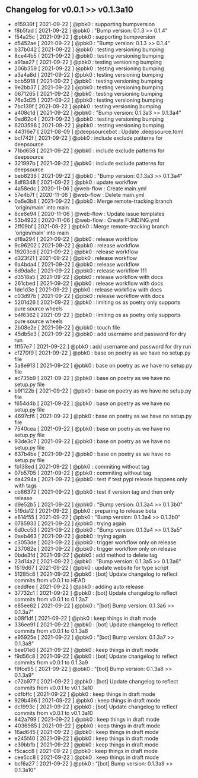 ## Changelog for v0.0.1 >> v0.1.3a10

+ d15936f [ 2021-09-22 ] @pbk0 : supporting bumpversion
+ f8b5fad [ 2021-09-22 ] @pbk0 : "Bump version: 0.1.3 >> 0.1.4"
+ f54a25c [ 2021-09-22 ] @pbk0 : supporting bumpversion
+ d5452ae [ 2021-09-22 ] @pbk0 : "Bump version: 0.1.3 >> 0.1.4"
+ b37b042 [ 2021-09-22 ] @pbk0 : testing versioning bumping
+ 8ce44b5 [ 2021-09-22 ] @pbk0 : testing versioning bumping
+ a91aa27 [ 2021-09-22 ] @pbk0 : testing versioning bumping
+ 206b359 [ 2021-09-22 ] @pbk0 : testing versioning bumping
+ a3a4a8d [ 2021-09-22 ] @pbk0 : testing versioning bumping
+ bcb5918 [ 2021-09-22 ] @pbk0 : testing versioning bumping
+ 9e2bb37 [ 2021-09-22 ] @pbk0 : testing versioning bumping
+ 0671265 [ 2021-09-22 ] @pbk0 : testing versioning bumping
+ 76e3d25 [ 2021-09-22 ] @pbk0 : testing versioning bumping
+ 7bc139f [ 2021-09-22 ] @pbk0 : testing versioning bumping
+ a408c1d [ 2021-09-22 ] @pbk0 : "Bump version: 0.1.3a3 >> 0.1.3a4"
+ 0ed62c4 [ 2021-09-22 ] @pbk0 : testing versioning bumping
+ 6203598 [ 2021-09-22 ] @pbk0 : testing versioning bumping
+ 44316e7 [ 2021-08-09 ] @deepsourcebot : Update .deepsource.toml
+ bcf742f [ 2021-09-22 ] @pbk0 : include exclude patterns for deepsource
+ 71bd658 [ 2021-09-22 ] @pbk0 : include exclude patterns for deepsource
+ 321997b [ 2021-09-22 ] @pbk0 : include exclude patterns for deepsource
+ beb8236 [ 2021-09-22 ] @pbk0 : "Bump version: 0.1.3a3 >> 0.1.3a4"
+ 8df8348 [ 2021-09-22 ] @pbk0 : update workflow
+ 4a58edc [ 2020-11-06 ] @web-flow : Create main.yml
+ 57e4b7f [ 2020-11-06 ] @web-flow : Delete main.yml
+ 0a6e3b8 [ 2021-09-22 ] @pbk0 : Merge remote-tracking branch 'origin/main' into main
+ 8ce6e94 [ 2020-11-06 ] @web-flow : Update issue templates
+ 53b4922 [ 2020-11-06 ] @web-flow : Create FUNDING.yml
+ 2ff09bf [ 2021-09-22 ] @pbk0 : Merge remote-tracking branch 'origin/main' into main
+ df8a294 [ 2021-09-22 ] @pbk0 : release workflow
+ 9c96202 [ 2021-09-22 ] @pbk0 : release workflow
+ 19203cd [ 2021-09-22 ] @pbk0 : release workflow
+ d323f21 [ 2021-09-22 ] @pbk0 : release workflow
+ 6a4bda4 [ 2021-09-22 ] @pbk0 : release workflow
+ 6d9da8c [ 2021-09-22 ] @pbk0 : release workflow 111
+ d3518a5 [ 2021-09-22 ] @pbk0 : release workflow with docs
+ 261cbed [ 2021-09-22 ] @pbk0 : release workflow with docs
+ 1de1d3e [ 2021-09-22 ] @pbk0 : release workflow with docs
+ c03d97b [ 2021-09-22 ] @pbk0 : release workflow with docs
+ 5201d26 [ 2021-09-22 ] @pbk0 : limiting os as poetry only supports pure source wheels
+ b4f6362 [ 2021-09-22 ] @pbk0 : limiting os as poetry only supports pure source wheels
+ 2b08e2e [ 2021-09-22 ] @pbk0 : touch file
+ 45db5e3 [ 2021-09-22 ] @pbk0 : add username and password for dry run
+ 1ff57e7 [ 2021-09-22 ] @pbk0 : add username and password for dry run
+ cf270f9 [ 2021-09-22 ] @pbk0 : base on poetry as we have no setup.py file
+ 5a8e913 [ 2021-09-22 ] @pbk0 : base on poetry as we have no setup.py file
+ ac735b9 [ 2021-09-22 ] @pbk0 : base on poetry as we have no setup.py file
+ b9f122b [ 2021-09-22 ] @pbk0 : base on poetry as we have no setup.py file
+ f654d4b [ 2021-09-22 ] @pbk0 : base on poetry as we have no setup.py file
+ 4697cf6 [ 2021-09-22 ] @pbk0 : base on poetry as we have no setup.py file
+ 7540cea [ 2021-09-22 ] @pbk0 : base on poetry as we have no setup.py file
+ 93de3c7 [ 2021-09-22 ] @pbk0 : base on poetry as we have no setup.py file
+ 637b4be [ 2021-09-22 ] @pbk0 : base on poetry as we have no setup.py file
+ fb138ed [ 2021-09-22 ] @pbk0 : commiting without tag
+ 07b5705 [ 2021-09-22 ] @pbk0 : commiting without tag
+ da4294a [ 2021-09-22 ] @pbk0 : test if test pypi release happens only with tags
+ cb66372 [ 2021-09-22 ] @pbk0 : test if version tag and then only release
+ d9e52b5 [ 2021-09-22 ] @pbk0 : "Bump version: 0.1.3a4 >> 0.1.3b0"
+ 519da12 [ 2021-09-22 ] @pbk0 : preparing to release beta
+ e614f55 [ 2021-09-22 ] @pbk0 : "Bump version: 0.1.3a4 >> 0.1.3b0"
+ 0785933 [ 2021-09-22 ] @pbk0 : trying again
+ 6d0cc53 [ 2021-09-22 ] @pbk0 : "Bump version: 0.1.3a4 >> 0.1.3a5"
+ 0aeb463 [ 2021-09-22 ] @pbk0 : trying again
+ c3053de [ 2021-09-22 ] @pbk0 : trigger workflow only on release
+ 237082e [ 2021-09-22 ] @pbk0 : trigger workflow only on release
+ 0bde3fd [ 2021-09-22 ] @pbk0 : add method to delete tag
+ 23d14a2 [ 2021-09-22 ] @pbk0 : "Bump version: 0.1.3a5 >> 0.1.3a6"
+ 1519d67 [ 2021-09-22 ] @pbk0 : update website for type script
+ 51285c8 [ 2021-09-22 ] @pbk0 : [bot] Update changelog to reflect commits from v0.0.1 to HEAD
+ ceddfee [ 2021-09-22 ] @pbk0 : adding auto release
+ 37732c1 [ 2021-09-22 ] @pbk0 : [bot] Update changelog to reflect commits from v0.0.1 to 0.1.3a7
+ e85ee82 [ 2021-09-22 ] @pbk0 : "[bot] Bump version: 0.1.3a6 >> 0.1.3a7"
+ b08f1df [ 2021-09-22 ] @pbk0 : keep things in draft mode
+ 336ee91 [ 2021-09-22 ] @pbk0 : [bot] Update changelog to reflect commits from v0.0.1 to 0.1.3a8
+ e95925e [ 2021-09-22 ] @pbk0 : "[bot] Bump version: 0.1.3a7 >> 0.1.3a8"
+ bee01e6 [ 2021-09-22 ] @pbk0 : keep things in draft mode
+ f9d56c8 [ 2021-09-22 ] @pbk0 : [bot] Update changelog to reflect commits from v0.0.1 to 0.1.3a9
+ f9fce95 [ 2021-09-22 ] @pbk0 : "[bot] Bump version: 0.1.3a8 >> 0.1.3a9"
+ c72b977 [ 2021-09-22 ] @pbk0 : [bot] Update changelog to reflect commits from v0.0.1 to v0.1.3a10
+ cdfbffc [ 2021-09-22 ] @pbk0 : keep things in draft mode
+ 929b496 [ 2021-09-22 ] @pbk0 : keep things in draft mode
+ dc1993c [ 2021-09-22 ] @pbk0 : [bot] Update changelog to reflect commits from v0.0.1 to v0.1.3a10
+ 842a799 [ 2021-09-22 ] @pbk0 : keep things in draft mode
+ 4036985 [ 2021-09-22 ] @pbk0 : keep things in draft mode
+ 16ad645 [ 2021-09-22 ] @pbk0 : keep things in draft mode
+ e245f40 [ 2021-09-22 ] @pbk0 : keep things in draft mode
+ e39bbfb [ 2021-09-22 ] @pbk0 : keep things in draft mode
+ f5cacc8 [ 2021-09-22 ] @pbk0 : keep things in draft mode
+ cee5cc8 [ 2021-09-22 ] @pbk0 : keep things in draft mode
+ bcf6a27 [ 2021-09-22 ] @pbk0 : "[bot] Bump version: 0.1.3a9 >> 0.1.3a10"